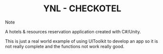 <div align=center><h1> YNL - CHECKOTEL </h1></div>

> [!Note]
> A hotels & resources reservation application created with C#/Unity.
> 
> This is just a real world example of using UIToolkit to develop an app so it is not really complete and the functions not work really good.
